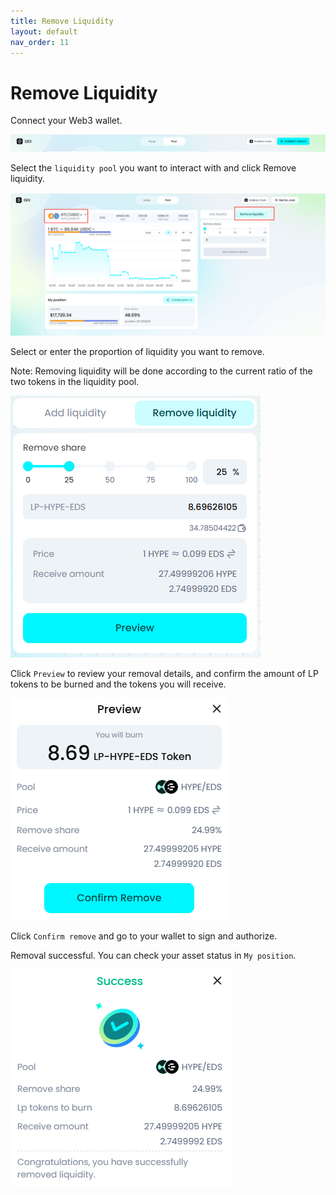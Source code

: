 ```yaml
---
title: Remove Liquidity
layout: default
nav_order: 11
---
```


# Remove Liquidity

Connect your Web3 wallet.

![](/docs/images/Remove_liquidity/media/image1.png)

Select the `liquidity pool` you want to interact with and click Remove liquidity.

![](/docs/images/Remove_liquidity/media/image2.png)

Select or enter the proportion of liquidity you want to remove.

Note: Removing liquidity will be done according to the current ratio of the two tokens in the liquidity pool.

![](/docs/images/Remove_liquidity/media/image3.png)

Click `Preview` to review your removal details, and confirm the amount of LP tokens to be burned and the tokens you will receive.

![](/docs/images/Remove_liquidity/media/image4.png)

Click `Confirm remove` and go to your wallet to sign and authorize.

Removal successful. You can check your asset status in `My position`.

![](/docs/images/Remove_liquidity/media/image5.png)
